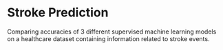 # Stroke Prediction

Comparing accuracies of 3 different supervised machine learning models on a healthcare dataset containing information related to stroke events.
